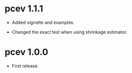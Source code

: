 # pcev 1.1.1

* Added vignette and examples.

* Changed the exact test when using shrinkage estimator.

# pcev 1.0.0

* First release.